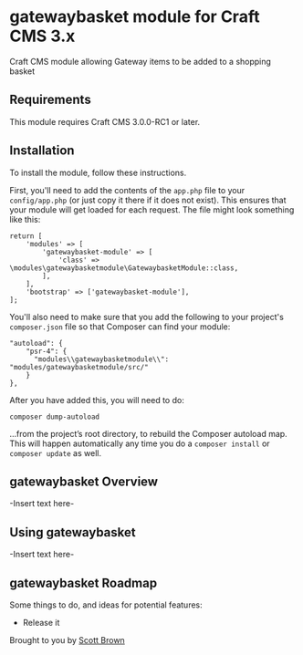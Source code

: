 # gatewaybasket module for Craft CMS 3.x

Craft CMS module allowing Gateway items to be added to a shopping basket

## Requirements

This module requires Craft CMS 3.0.0-RC1 or later.

## Installation

To install the module, follow these instructions.

First, you'll need to add the contents of the `app.php` file to your `config/app.php` (or just copy it there if it does not exist). This ensures that your module will get loaded for each request. The file might look something like this:
```
return [
    'modules' => [
        'gatewaybasket-module' => [
            'class' => \modules\gatewaybasketmodule\GatewaybasketModule::class,
        ],
    ],
    'bootstrap' => ['gatewaybasket-module'],
];
```
You'll also need to make sure that you add the following to your project's `composer.json` file so that Composer can find your module:

    "autoload": {
        "psr-4": {
          "modules\\gatewaybasketmodule\\": "modules/gatewaybasketmodule/src/"
        }
    },

After you have added this, you will need to do:

    composer dump-autoload
 
 …from the project’s root directory, to rebuild the Composer autoload map. This will happen automatically any time you do a `composer install` or `composer update` as well.

## gatewaybasket Overview

-Insert text here-

## Using gatewaybasket

-Insert text here-

## gatewaybasket Roadmap

Some things to do, and ideas for potential features:

* Release it

Brought to you by [Scott Brown](http://scottbrown.me.uk)
